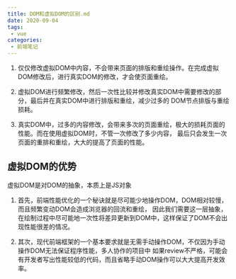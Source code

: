 ```yaml
---
title: DOM和虚拟DOM的区别.md
date: 2020-09-04
tags:
 - vue
categories:
 - 前端笔记
---
```


1. 仅仅修改虚拟DOM中内容，不会带来页面的排版和重绘操作。在完成虚拟DOM修改后，进行真实DOM的修改，才会使页面重绘。

2. 虚拟DOM进行频繁修改，然后一次性比较并修改真实DOM中需要修改的部分，最后并在真实DOM中进行排版和重绘，减少过多的
DOM节点排版与重绘损耗。

3. 真实DOM中，过多的内容修改，会带来多次的页面重绘，极大的损耗页面的性能。而在使用虚拟DOM时，不管一次修改了多少内容，
最后只会发生一次页面的重排和重绘，大大的提高了页面的性能。

## 虚拟DOM的优势

虚拟DOM是对DOM的抽象，本质上是JS对象

1. 首先，前端性能优化的一个秘诀就是尽可能少地操作DOM，DOM相对较慢，而且频繁变动DOM会造成浏览器的回流和重绘，
因此我们需要这一层抽象，在绘制过程中尽可能地一次性将差异更新到DOM中，这样保证了DOM不会出现性能很差的情况。

2. 其次，现代前端框架的一个基本要求就是无需手动操作DOM，不仅因为手动操作DOM无法保证程序性能，多人协作的项目中
如果review不严格，可能会有开发者写出性能较低的代码，而且省略手动DOM操作可以大大提高开发效率。
